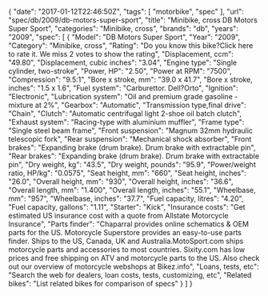 {
    "date": "2017-01-12T22:46:50Z",
    "tags": [
        "motorbike",
        "spec"
    ],
    "url": "spec\/db\/2009\/db-motors-super-sport",
    "title": "Minibike, cross DB Motors Super Sport",
    "categories": "Minibike, cross",
    "brands": "db",
    "years": "2009",
    "spec": [
        {
            "Model": "DB Motors Super Sport",
            "Year": "2009",
            "Category": "Minibike, cross",
            "Rating": "Do you know this bike?Click here to rate it. We miss 2 votes to show the rating",
            "Displacement, ccm": "49.80",
            "Displacement, cubic inches": "3.04",
            "Engine type": "Single cylinder, two-stroke",
            "Power, HP": "2.50",
            "Power at RPM": "7500",
            "Compression": "9.5:1",
            "Bore x stroke, mm": "39.0 x 41.7",
            "Bore x stroke, inches": "1.5 x 1.6",
            "Fuel system": "Carburettor.  Dell?Orto",
            "Ignition": "Electronic",
            "Lubrication system": "Oil and premium grade gasoline - mixture at 2%",
            "Gearbox": "Automatic",
            "Transmission type,final drive": "Chain",
            "Clutch": "Automatic centrifugal light   2-shoe oil batch clutch",
            "Exhaust system": "Racing-type with aluminium   muffler",
            "Frame type": "Single steel beam frame",
            "Front suspension": "Magnum 32mm hydraulic telescopic   fork",
            "Rear suspension": "Mechanical shock absorber",
            "Front brakes": "Expanding brake (drum brake). Drum brake with extractable pin",
            "Rear brakes": "Expanding brake (drum brake). Drum brake with extractable pin",
            "Dry weight, kg": "43.5",
            "Dry weight, pounds": "95.9",
            "Power\/weight ratio, HP\/kg": "0.0575",
            "Seat height, mm": "660",
            "Seat height, inches": "26.0",
            "Overall height, mm": "930",
            "Overall height, inches": "36.6",
            "Overall length, mm": "1.400",
            "Overall length, inches": "55.1",
            "Wheelbase, mm": "957",
            "Wheelbase, inches": "37.7",
            "Fuel capacity, litres": "4.20",
            "Fuel capacity, gallons": "1.11",
            "Starter": "Kick",
            "Insurance costs": "Get estimated US insurance cost with a quote from Allstate Motorcycle Insurance",
            "Parts finder": "Chaparral provides online schematics & OEM parts for the US.   Motorcycle Superstore provides an easy-to-use parts finder. Ships to the US, Canada, UK and Australia.MotoSport.com ships motorcycle parts and accessories to most countries.    Sixity.com has low prices and free shipping on ATV and motorcycle parts to the US. Also check out our overview of motorcycle webshops at Bikez.info",
            "Loans, tests, etc": "Search the web for dealers, loan costs, tests, customizing, etc",
            "Related bikes": "List related bikes for comparison of specs"
        }
    ]
}